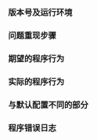 ﻿### 版本号及运行环境





### 问题重现步骤





### 期望的程序行为





### 实际的程序行为





### 与默认配置不同的部分





### 程序错误日志




